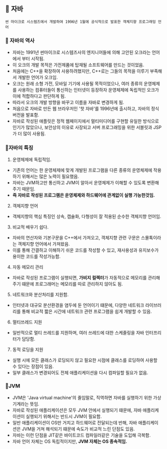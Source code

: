 ## 📌 자바

```
썬 마이크로 시스템즈에서 개발하여 1996년 1월에 공식적으로 발표한 객체지향 프로그래밍 언어
```

### 📌 자바의 역사

- 자바는 1991년 썬마이크로 시스템즈사의 엔지니어들에 의해 고안된 오크라는 언어에서 부터 시작됨.
- 이 오크의 개발 목적은 가전제품에 탑재될 소프트웨어를 만드는 것이었음.
- 처음에는 C++을 확장하여 사용하려했지만, C++로는 그들의 목적을 이루기 부족해서 개발한 언어가 오크임.
- 오크는 원래 소형 가전, 모바일 기기에 사용될 목적이었으나, 여러 종류의 운영체제를 사용하는 컴퓨터들이 통신하는 인터넷이 등장하자 운영체제에 독립적인 오크가 이에 적합하다고 판단하게 됨.
- 따라서 오크의 개발 방향을 바꾸고 이름을 자바로 변경하게 됨.
- 처음으로 자바로 만든 웹 브라우저인 '핫 자바'를 1996년에 출시하고, 자바의 정식버전을 발표함.
- 자바로 작성된 애플릿은 정적 웹페이지에서 멀티미디어를 구현할 유일한 방식으로 인기가 많았으나, 보안상의 이유로 사장되고 서버 프로그래밍을 위한 서블릿과 JSP가 더 많이 사용됨.

### 📌자바의 특징

1. 운영체제에 독립적임.

- 기존의 언어는 한 운영체제에 맞게 개발된 프로그램을 다른 종류의 운영체제에 작용하기 위해서는 많은 노력이 필요했음.
- 자바는 JVM하고만 통신하고 JVM이 알아서 운영체제가 이해할 수 있도록 변환해주기 때문임.
- **즉 자바로 작성된 프로그램은 운영체제와 하드웨어에 관계없이 실행 가능한것임.**

2. 객체지향 언어

- 객체지향의 핵심 특징인 상속, 캡슐화, 다형성이 잘 적용된 순수한 객체지향 언어임.

3. 비교적 배우기 쉽다.

- 자바의 연산자와 기본구문을 C++에서 가져오고, 객체지향 관련 구문은 스몰톡이라는 객체지향 언어에서 가져왔음.
- 이를 통해 간결하고 이해하기 쉬운 코드를 작성할 수 있고, 재사용성과 유지보수가 용이한 코드를 작성가능함.
  
4. 자동 메모리 관리

- 자바로 작성된 프로그램이 실행되면, **가비지 컬렉터**가 자동적으로 메모리를 관리해주기 떄문에 프로그래머는 메모리를 따로 관리하지 않아도 됨.

5. 네트워크와 분산처리를 지원함.

- 인터넷과 대규모 분산환경을 염두에 둔 언어이기 떄문에, 다양한 네트워크 라이브러리를 통해 비교적 짧은 시간에 네트워크 관련 프로그램을 쉽게 개발할 수 있음. 

6. 멀티쓰레드 지원

- 일반적으로 멀티 쓰레드를 지원하며, 여러 쓰레드에 대한 스케줄링을 자바 인터프리터가 담당함.

7. 동적 로딩을 지원

- 실행 시에 모든 클래스가 로딩되지 않고 필요한 시점에 클래스를 로딩하여 사용할 수 있다는 장점이 있음.
- 일부 클래스가 변경되어도 전체 애플리케이션을 다시 컴파일할 필요가 없음.

### 📌JVM

- JVM은 'Java virtual machine'의 줄임말로, 직역하면 자바를 실행하기 위한 가상 기계라는 뜻임.
- 자바로 작성된 애플리케이션은 모두 JVM 안에서 실행되기 떄문에, 자바 애플리케이션이 실행되기 위해서는 반드시 JVM이 필요함.
- 일반 애플리케이션이 OS만 거치고 하드웨어로 전달되는데 반해, 자바 애플리케이션은 JVM을 거쳐 해석되기 떄문에 속도가 비교적 느린 단점도 있음. 
- 자바는 이런 단점을 JIT같은 바이트코드 컴파일러같은 기술을 도입해 극복함.
- 자바 언어 자체는 OS 독립적이지만, **JVM 자체는 OS 종속적임.**